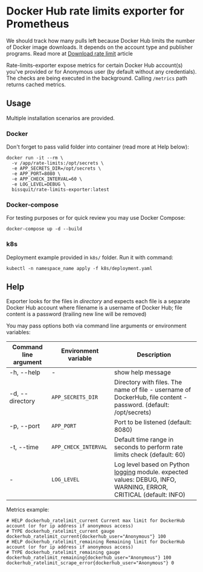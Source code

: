 # Docker Hub rate limits exporter for Prometheus

We should track how many pulls left because Docker Hub limits the number of Docker image downloads. It depends on the account type and publisher programs. Read more at [Download rate limit](https://docs.docker.com/docker-hub/download-rate-limit/) article

Rate-limits-exporter expose metrics for certain Docker Hub account(s) you've provided or for Anonymous user (by default without any credentials). The checks are being executed in the background. Calling `/metrics` path returns cached metrics.

## Usage

Multiple installation scenarios are provided.

### Docker

Don't forget to pass valid folder into container (read more at Help below):

```shell script
docker run -it --rm \
  -v /app/rate-limits:/opt/secrets \
  -e APP_SECRETS_DIR=/opt/secrets \
  -e APP_PORT=8080 \
  -e APP_CHECK_INTERVAL=60 \
  -e LOG_LEVEL=DEBUG \
  bissquit/rate-limits-exporter:latest
```

### Docker-compose

For testing purposes or for quick review you may use Docker Compose:

```shell script
docker-compose up -d --build
```

### k8s

Deployment example provided in `k8s/` folder. Run it with command:

```shell script
kubectl -n namespace_name apply -f k8s/deployment.yaml
```

## Help

Exporter looks for the files in *directory* and expects each file is a separate Docker Hub account where filename is a username of Docker Hub; file content is a password (trailing new line will be removed)

You may pass options both via command line arguments or environment variables:

|Command line argument|Environment variable|Description|
| ----------- | ----------- | ----------- |
|-h, --help|-|show help message|
|-d, --directory|`APP_SECRETS_DIR`|Directory with files. The name of file - username of DockerHub, file content - password. (default: /opt/secrets)|
|-p, --port|`APP_PORT`|Port to be listened (default: 8080)|
|-t, --time|`APP_CHECK_INTERVAL`|Default time range in seconds to perform rate limits check (default: 60)|
|-|`LOG_LEVEL`|Log level based on Python [logging](https://docs.python.org/3/library/logging.html) module. expected values: DEBUG, INFO, WARNING, ERROR, CRITICAL (default: INFO)|

Metrics example:

```text
# HELP dockerhub_ratelimit_current Current max limit for DockerHub account (or for ip address if anonymous access)
# TYPE dockerhub_ratelimit_current gauge
dockerhub_ratelimit_current{dockerhub_user="Anonymous"} 100
# HELP dockerhub_ratelimit_remaining Remaining limit for DockerHub account (or for ip address if anonymous access)
# TYPE dockerhub_ratelimit_remaining gauge
dockerhub_ratelimit_remaining{dockerhub_user="Anonymous"} 100
dockerhub_ratelimit_scrape_error{dockerhub_user="Anonymous"} 0
```
